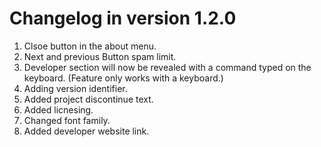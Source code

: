 # Changelog in version 1.2.0

1. Clsoe button in the about menu.
2. Next and previous Button spam limit.
3. Developer section will now be revealed with a command typed on the keyboard. (Feature only works with a keyboard.)
4. Adding version identifier.
5. Added project discontinue text.
6. Added licnesing.
7. Changed font family.
8. Added developer website link.